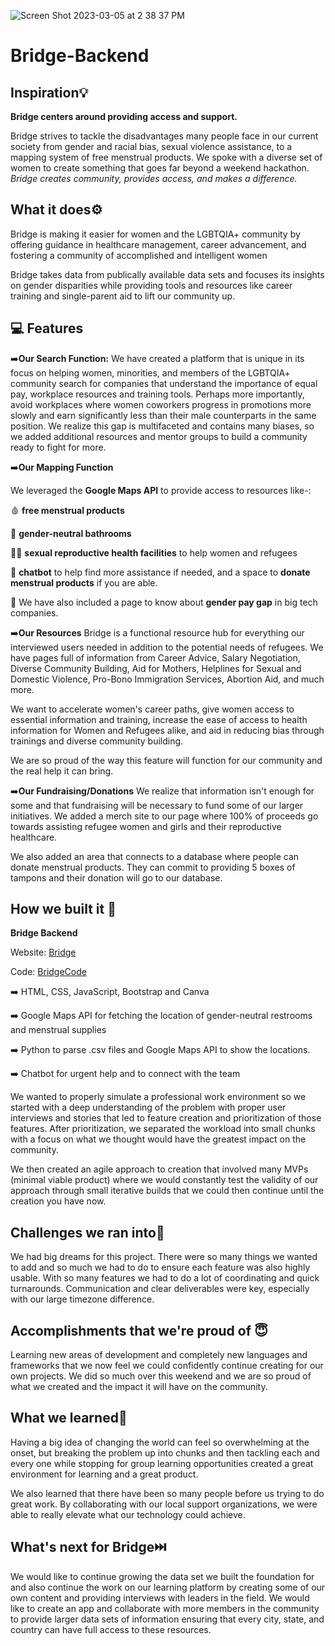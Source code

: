 ![Screen Shot 2023-03-05 at 2 38 37 PM](https://user-images.githubusercontent.com/66803124/223025924-199bfb22-7705-499a-96c2-83ccc5ed5561.png)

# Bridge-Backend

## Inspiration💡

**Bridge centers around providing access and support.** 

Bridge strives to tackle the disadvantages many people face in our current society from gender and racial bias, sexual violence assistance, to a mapping system of free menstrual products. We spoke with a diverse set of women to create something that goes far beyond a weekend hackathon. 
_Bridge creates community, provides access, and makes a difference._

## What it does⚙️

Bridge is making it easier for women and the LGBTQIA+ community by offering guidance in healthcare management, career advancement, and fostering a community of accomplished and intelligent women 

Bridge takes data from publically available data sets and focuses its insights on gender disparities while providing tools and resources like career training and single-parent aid to lift our community up. 
## 💻 Features

➡️**Our Search Function:**
We have created a platform that is unique in its focus on helping women, minorities, and members of the LGBTQIA+ community search for companies that understand the importance of equal pay, workplace resources and training tools. Perhaps more importantly, avoid workplaces where women coworkers progress in promotions more slowly and earn significantly less than their male counterparts in the same position. We realize this gap is multifaceted and contains many biases, so we added additional resources and mentor groups to build a community ready to fight for more. 

➡️**Our Mapping Function**

We leveraged the **Google Maps API** to provide access to resources like-:

🩸 **free menstrual products**

🚽 **gender-neutral bathrooms**

👩‍⚕️ **sexual reproductive health facilities** to help women and refugees

🤖 **chatbot** to help find more assistance if needed, and a space to **donate menstrual products** if you are able. 

💸 We have also included a page to know about **gender pay gap** in big tech companies.

➡️**Our Resources**
Bridge is a functional resource hub for everything our interviewed users needed in addition to the potential needs of refugees. We have pages full of information from Career Advice, Salary Negotiation, Diverse Community Building, Aid for Mothers, Helplines for Sexual and Domestic Violence, Pro-Bono Immigration Services, Abortion Aid, and much more. 

We want to accelerate women's career paths, give women access to essential information and training, increase the ease of access to health information for Women and Refugees alike, and aid in reducing bias through trainings and diverse community building. 

We are so proud of the way this feature will function for our community and the real help it can bring. 

➡️**Our Fundraising/Donations**
We realize that information isn't enough for some and that fundraising will be necessary to fund some of our larger initiatives. We added a merch site to our page where 100% of proceeds go towards assisting refugee women and girls and their reproductive healthcare. 

We also added an area that connects to a database where people can donate menstrual products. They can commit to providing 5 boxes of tampons and their donation will go to our database. 

## How we built it 🔧

**Bridge Backend** 

Website: [Bridge](https://akshitagupta15june.github.io/Bridge-Backend/)

Code: [BridgeCode](https://github.com/akshitagupta15june/Bridge-Backend)

➡️ HTML, CSS, JavaScript, Bootstrap and Canva

➡️ Google Maps API for fetching the location of gender-neutral restrooms and menstrual supplies

➡️ Python to parse .csv files and Google Maps API to show the locations. 

➡️ Chatbot for urgent help and to connect with the team

We wanted to properly simulate a professional work environment so we started with a deep understanding of the problem with proper user interviews and stories that led to feature creation and prioritization of those features. After prioritization, we separated the workload into small chunks with a focus on what we thought would have the greatest impact on the community. 

We then created an agile approach to creation that involved many MVPs (minimal viable product) where we would constantly test the validity of our approach through small iterative builds that we could then continue until the creation you have now. 

## Challenges we ran into🙁

We had big dreams for this project. There were so many things we wanted to add and so much we had to do to ensure each feature was also highly usable. With so many features we had to do a lot of coordinating and quick turnarounds. Communication and clear deliverables were key, especially with our large timezone difference. 

## Accomplishments that we're proud of 😇

Learning new areas of development and completely new languages and frameworks that we now feel we could confidently continue creating for our own projects. We did so much over this weekend and we are so proud of what we created and the impact it will have on the community. 

## What we learned🤔
Having a big idea of changing the world can feel so overwhelming at the onset, but breaking the problem up into chunks and then tackling each and every one while stopping for group learning opportunities created a great environment for learning and a great product. 

We also learned that there have been so many people before us trying to do great work. By collaborating with our local support organizations, we were able to really elevate what our technology could achieve. 

## What's next for Bridge⏭️
We would like to continue growing the data set we built the foundation for and also continue the work on our learning platform by creating some of our own content and providing interviews with leaders in the field. We would like to create an app and collaborate with more members in the community to provide larger data sets of information ensuring that every city, state, and country can have full access to these resources. 

